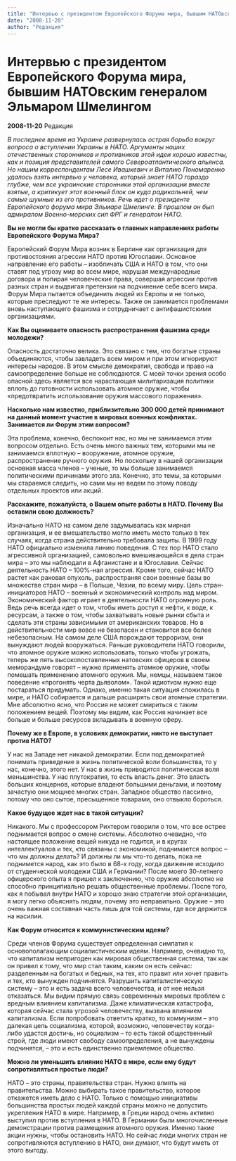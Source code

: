```yaml
---
title: "Интервью с президентом Европейского Форума мира, бывшим НАТОвским генералом Эльмаром Шмелингом"
date: "2008-11-20"
author: "Редакция"
---
```


# Интервью с президентом Европейского Форума мира, бывшим НАТОвским генералом Эльмаром Шмелингом

**2008-11-20** Редакция

*В последнее время на Украине развернулась острая борьба вокруг вопроса о вступлении Украины в НАТО. Аргументы наших отечественных сторонников и противников этой идеи хорошо известны, как и позиция представителей самого Североатлантического альянса. Но нашим корреспондентам Лесе Ивашкевич и Виталию Пономаренко удалось взять интервью у человека, который знает НАТО гораздо глубже, чем все украинские сторонники этой организации вместе взятые, а критикует этот военный блок он куда радикальней, чем самые шумные из его противников. Речь идет о президенте Европейского форума мира Эльмаре Шмелинге. В прошлом он был адмиралом Военно-морских сил ФРГ и генералом НАТО.*

**Вы не могли бы кратко рассказать о главных направлениях работы Европейского Форума Мира?**

Европейский Форум Мира возник в Берлине как организация для противостояния агрессии НАТО против Югославии. Основное направление его работы – изобличать США и НАТО в том, что они ставят под угрозу мир во всем мире, нарушая международные договора и попирая человеческие права, совершая агрессии против разных стран и выдвигая претензии на подчинение себе всего мира. Форум Мира пытается объединить людей из Европы и не только, которые преследуют те же интересы. Также он занимается проблемами вновь наступающего фашизма и сотрудничает с антифашистскими организациями.

**Как Вы оцениваете опасность распространения фашизма среди молодежи?**

Опасность достаточно велика. Это связано с тем, что богатые страны объединяются, чтобы завладеть всем миром и при этом игнорируют интересы народов. В этом смысле демократия, свобода и право на самоопределение больше не соблюдаются. С моей точки зрения особо опасной здесь является все нарастающая милитаризация политики вплоть до готовности использовать атомное оружие, чтобы «предотвратить использование оружия массового поражения».

**Насколько нам известно, приблизительно 300 000 детей принимают на данный момент участие в мировых военных конфликтах. Занимается ли Форум этим вопросом?**

Эта проблема, конечно, беспокоит нас, но мы не занимаемся этим вопросом отдельно. Есть очень много важных тем, которыми мы не занимаемся вплотную – вооружение, атомное оружие, распространение ручного оружия. Но поскольку в нашей организации основная масса членов – ученые, то мы больше занимаемся политическими причинами этого зла. Конечно, это темы, за которыми мы стараемся следить, но сами мы не ведем по этому поводу отдельных проектов или акций.

**Расскажите, пожалуйста, о Вашем опыте работы в НАТО. Почему Вы оставили свою должность?**

Изначально НАТО на самом деле задумывалась как мирная организация, и ее вмешательство могло иметь место только в тех случаях, когда страна действительно требовала защиты. В 1999 году НАТО официально изменила линию поведения. С тех пор НАТО стало агрессивной организацией, самовольно вмешивающейся в дела стран мира – это мы наблюдали в Афганистане и в Югославии. Сейчас деятельность НАТО – 100%-ная агрессия. Кроме того, сейчас НАТО растет как раковая опухоль, распространяя свои военные базы во множестве стран мира – в Польше, Чехии, по всему миру. Цель стран-инициаторов НАТО – военный и экономический контроль над миром. Экономический фактор играет в деятельности НАТО огромную роль. Ведь речь всегда идет о том, чтобы иметь доступ к нефти, к воде, к ресурсам, а также о том, чтобы захватывать новые рынки сбыта и сделать эти страны зависимыми от американских товаров. Но в действительности мир вовсе не безопасен и становится все более небезопасным. На самом деле США порождают терроризм, они вынуждают людей вооружаться. Раньше руководители НАТО говорили, что атомное оружие можно использовать, только чтобы угрожать, теперь же пять высокопоставленных натовских офицеров в своем меморандуме говорят – нужно применять атомное оружие, чтобы помешать применению атомного оружия. Мы, немцы, называем такое поведение «прогонять черта дьяволом». Такой идиотизм нужно еще постараться придумать. Однако, именно такая ситуация сложилась в мире, и НАТО собирается и дальше расширять свои атомные стратегии. Мне абсолютно ясно, что Россия не может смириться с таким положением вещей. Поэтому мы видим, как Россия начинает все больше и больше ресурсов вкладывать в военную сферу.

**Почему же в Европе, в условиях демократии, никто не выступает против НАТО?**

У нас на Западе нет никакой демократии. Если под демократией понимать приведение в жизнь политической воли большинства, то у нас, конечно, этого нет. У нас в жизнь приводится политическая воля меньшинства. У нас плутократия, то есть власть денег. Это власть больших концернов, которые владеют большими деньгами, и поэтому зачастую они мощнее многих стран. Западное общество пассивно, потому что оно сытое, пресыщенное товарами, оно отвыкло бороться.

**Какое будущее ждет нас в такой ситуации?**

Никакого. Мы с профессором Рихтером говорили о том, что все острее поднимается вопрос о смене системы. Абсолютно очевидно, что настоящее положение вещей никуда не годится, и в кругах интеллектуалов и тех, кто связаны с экономикой, поднимается вопрос – что мы должны делать? И должны ли мы что-то делать, пока не поднимется народ, как это было в 68-х году, когда движение исходило от студенческой молодежи США и Германии? После моего 30-летнего офицерского опыта я пришел к заключению, что оружие абсолютно не способно принципиально решать общественные проблемы. После того, как я побывал внутри НАТО и хорошо знаю стратегии этой организации, я могу легко объяснять людям, почему это неправильно. Оружие – это очень важная составная часть лишь для той системы, где все держится на насилии.

**Как Форум относится к коммунистическим идеям?**

Среди членов Форума существует определенная симпатия к основополагающим социалистическим идеям. Например, очевидно то, что капитализм непригоден как мировая общественная система, так как он привел к тому, что мир стал таким, каким он есть сейчас: разделенным на богатых и бедных, на тех, кто правит или хочет править и тех, кто вынужден подчинятся. Разрушить капиталистическую систему – это и есть задача всего человечества, и от нее нельзя отказаться. Мы видим прямую связь современных мировых проблем с вредным влиянием капитализма. Даже климатическая катастрофа, которая сейчас стала угрозой человечеству, вызвана влиянием капитализма. Если попробовать ответить кратко, то коммунизм – это далекая цель социализма, которой, возможно, человечеству когда-либо удастся достичь, но социализм – то есть такой общественный строй, где люди имеют свободу самоопределения, а не вынуждены подчинятся, – это и есть единственно приемлемое общество.

**Можно ли уменьшить влияние НАТО в мире, если ему будут сопротивляться простые люди?**

НАТО – это страны, правительства стран. Нужно влиять на правительства. Можно выбирать такое правительство, которое откажется иметь дело с НАТО. Только с помощью инициативы большинства простых людей каждой страны можно не допустить укрепления НАТО в мире. Например, в Греции народ очень активно выступил против вступления в НАТО. В Германии были многочисленные демонстрации против размещения атомного оружия. Именно такие акции нужны, чтобы остановить НАТО. Но сейчас люди многих стран не сопротивляются вступлению в НАТО, они думают, что будут иметь от этого выгоду.